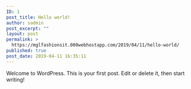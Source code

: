 ```yaml
---
ID: 1
post_title: Hello world!
author: sadmin
post_excerpt: ""
layout: post
permalink: >
  https://mglfashionsit.000webhostapp.com/2019/04/11/hello-world/
published: true
post_date: 2019-04-11 16:35:11
---
```

<!-- wp:paragraph -->
<p>Welcome to WordPress. This is your first post. Edit or delete it, then start writing!</p>
<!-- /wp:paragraph -->